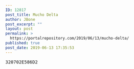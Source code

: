 ```yaml
---
ID: 12817
post_title: Mucho Delta
author: JBone
post_excerpt: ""
layout: post
permalink: >
  https://portalrepository.com/2019/06/13/mucho-delta/
published: true
post_date: 2019-06-13 17:35:53
---
```

<pre>320702E586D2</pre>